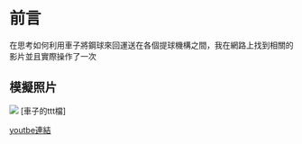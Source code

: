 # 前言
在思考如何利用車子將鋼球來回運送在各個提球機構之間，我在網路上找到相關的影片並且實際操作了一次
## 模擬照片
![](https://github.com/scrum-1/gitbook/blob/master/ag12/assets/car.png)
[車子的ttt檔]

[youtbe連結](https://www.youtube.com/watch?v=kAGKa_IqL9U&feature=youtu.be)

